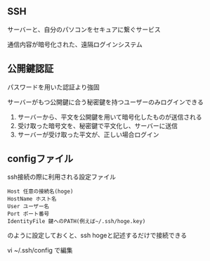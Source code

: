 ## SSH
サーバーと、自分のパソコンをセキュアに繋ぐサービス

通信内容が暗号化された、遠隔ログインシステム

## 公開鍵認証
パスワードを用いた認証より強固

サーバーがもつ公開鍵に合う秘密鍵を持つユーザーのみログインできる

1. サーバーから、平文を公開鍵を用いて暗号化したものが送信される
2. 受け取った暗号文を、秘密鍵で平文化し、サーバーに送信
3. サーバーが受け取った平文が、正しい場合ログイン

## configファイル
ssh接続の際に利用される設定ファイル

```
Host 任意の接続名(hoge)
HostName ホスト名
User ユーザー名
Port ポート番号
IdentityFile 鍵へのPATH(例えば~/.ssh/hoge.key)
```

のように設定しておくと、ssh hogeと記述するだけで接続できる

vi ~/.ssh/config で編集
